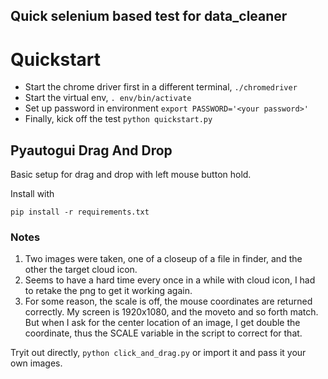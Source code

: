 ## Quick selenium based test for data_cleaner

# Quickstart
* Start the chrome driver first in a different terminal, `./chromedriver`
* Start the virtual env, `. env/bin/activate`
* Set up password in environment `export PASSWORD='<your password>'`
* Finally, kick off the test `python quickstart.py`


## Pyautogui Drag And Drop

Basic setup for drag and drop with left mouse button hold.

Install with
```
pip install -r requirements.txt
```

### Notes
1.  Two images were taken, one of a closeup of a file in finder, and the other the target cloud icon.
2.  Seems to have a hard time every once in a while with cloud icon, I had to retake the png to get it working again.
3.  For some reason, the scale is off, the mouse coordinates are returned correctly.  My screen is 1920x1080, and the moveto and so forth match.  But when I ask for the center location of an image, I get double the coordinate, thus the SCALE variable in the script to correct for that.

Tryit out directly, ```python click_and_drag.py``` or import it and pass it your own images.

